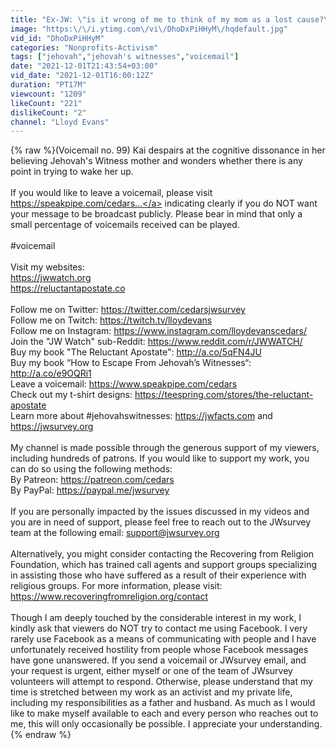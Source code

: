 ```yaml
---
title: "Ex-JW: \"is it wrong of me to think of my mom as a lost cause?\""
image: "https:\/\/i.ytimg.com\/vi\/DhoDxPiHHyM\/hqdefault.jpg"
vid_id: "DhoDxPiHHyM"
categories: "Nonprofits-Activism"
tags: ["jehovah","jehovah's witnesses","voicemail"]
date: "2021-12-01T21:43:54+03:00"
vid_date: "2021-12-01T16:00:12Z"
duration: "PT17M"
viewcount: "1209"
likeCount: "221"
dislikeCount: "2"
channel: "Lloyd Evans"
---
```

{% raw %}(Voicemail no. 99) Kai despairs at the cognitive dissonance in her believing Jehovah's Witness mother and wonders whether there is any point in trying to wake her up.<br /><br />If you would like to leave a voicemail, please visit <a rel="nofollow" target="blank" href="https://speakpipe.com/cedars​​​​​​​​​...">https://speakpipe.com/cedars​​​​​​​​​...</a> indicating clearly if you do NOT want your message to be broadcast publicly. Please bear in mind that only a small percentage of voicemails received can be played.<br /><br />#voicemail​​​​​​​​​ <br /><br />Visit my websites: <br /><a rel="nofollow" target="blank" href="https://jwwatch.org">https://jwwatch.org</a><br /><a rel="nofollow" target="blank" href="https://reluctantapostate.co">https://reluctantapostate.co</a><br /><br />Follow me on Twitter: <a rel="nofollow" target="blank" href="https://twitter.com/cedarsjwsurvey">https://twitter.com/cedarsjwsurvey</a><br />Follow me on Twitch: <a rel="nofollow" target="blank" href="https://twitch.tv/lloydevans">https://twitch.tv/lloydevans</a> <br />Follow me on Instagram: <a rel="nofollow" target="blank" href="https://www.instagram.com/lloydevanscedars/">https://www.instagram.com/lloydevanscedars/</a><br />Join the &quot;JW Watch&quot; sub-Reddit: <a rel="nofollow" target="blank" href="https://www.reddit.com/r/JWWATCH/">https://www.reddit.com/r/JWWATCH/</a><br />Buy my book &quot;The Reluctant Apostate&quot;: <a rel="nofollow" target="blank" href="http://a.co/5qFN4JU">http://a.co/5qFN4JU</a><br />Buy my book “How to Escape From Jehovah’s Witnesses“: <a rel="nofollow" target="blank" href="http://a.co/e9OQRi1">http://a.co/e9OQRi1</a> <br />Leave a voicemail: <a rel="nofollow" target="blank" href="https://www.speakpipe.com/cedars">https://www.speakpipe.com/cedars</a> <br />Check out my t-shirt designs: <a rel="nofollow" target="blank" href="https://teespring.com/stores/the-reluctant-apostate">https://teespring.com/stores/the-reluctant-apostate</a> <br />Learn more about #jehovahswitnesses: <a rel="nofollow" target="blank" href="https://jwfacts.com">https://jwfacts.com</a> and <a rel="nofollow" target="blank" href="https://jwsurvey.org">https://jwsurvey.org</a><br /><br />My channel is made possible through the generous support of my viewers, including hundreds of patrons. If you would like to support my work, you can do so using the following methods:<br />By Patreon: <a rel="nofollow" target="blank" href="https://patreon.com/cedars">https://patreon.com/cedars</a> <br />By PayPal: <a rel="nofollow" target="blank" href="https://paypal.me/jwsurvey">https://paypal.me/jwsurvey</a><br /><br />If you are personally impacted by the issues discussed in my videos and you are in need of support, please feel free to reach out to the JWsurvey team at the following email: support@jwsurvey.org<br /><br />Alternatively, you might consider contacting the Recovering from Religion Foundation, which has trained call agents and support groups specializing in assisting those who have suffered as a result of their experience with religious groups. For more information, please visit: <a rel="nofollow" target="blank" href="https://www.recoveringfromreligion.org/contact">https://www.recoveringfromreligion.org/contact</a><br /><br />Though I am deeply touched by the considerable interest in my work, I kindly ask that viewers do NOT try to contact me using Facebook. I very rarely use Facebook as a means of communicating with people and I have unfortunately received hostility from people whose Facebook messages have gone unanswered. If you send a voicemail or JWsurvey email, and your request is urgent, either myself or one of the team of JWsurvey volunteers will attempt to respond. Otherwise, please understand that my time is stretched between my work as an activist and my private life, including my responsibilities as a father and husband. As much as I would like to make myself available to each and every person who reaches out to me, this will only occasionally be possible. I appreciate your understanding.{% endraw %}

